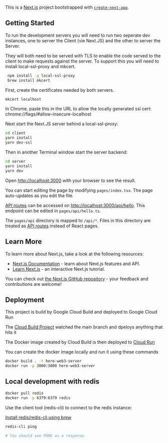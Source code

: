 This is a [Next.js](https://nextjs.org/) project bootstrapped with [`create-next-app`](https://github.com/vercel/next.js/tree/canary/packages/create-next-app).

## Getting Started

To run the development servers you will need to run two seperate dev instances, one to server the Client (vie Next.JS) and the other to server the Server.

They will both need to be served with TLS to enable the code served to the client to make requests against the server. To support this you will need to install local-ssl-proxy and mkcert.

```bash
 npm install -g local-ssl-proxy
 brew install mkcert
```

First, create the certificates needed by both servers.

```bash
mkcert localhost
```

In Chrome, paste this in the URL to allow the locally generated ssl cert:
chrome://flags/#allow-insecure-localhost

Next start the Next.JS server behind a local-ssl-proxy:

```bash
cd client
yarn install
yarn dev-ssl
```

Then in another Terminal window start the server backend:

```bash
cd server
yarn install
yarn dev
```

Open [http://localhost:3000](http://localhost:3000) with your browser to see the result.

You can start editing the page by modifying `pages/index.tsx`. The page auto-updates as you edit the file.

[API routes](https://nextjs.org/docs/api-routes/introduction) can be accessed on [http://localhost:3000/api/hello](http://localhost:3000/api/hello). This endpoint can be edited in `pages/api/hello.ts`.

The `pages/api` directory is mapped to `/api/*`. Files in this directory are treated as [API routes](https://nextjs.org/docs/api-routes/introduction) instead of React pages.

## Learn More

To learn more about Next.js, take a look at the following resources:

- [Next.js Documentation](https://nextjs.org/docs) - learn about Next.js features and API.
- [Learn Next.js](https://nextjs.org/learn) - an interactive Next.js tutorial.

You can check out [the Next.js GitHub repository](https://github.com/vercel/next.js/) - your feedback and contributions are welcome!

## Deployment

This project is build by Google Cloud Build and deployed to Google Cloud Run

The [Cloud Build Project](https://console.cloud.google.com/cloud-build/dashboard?project=here-web3-playground) watched the main branch and dpeloys anything that hits it

The Docker image created by Cloud Build is then deployed to [Cloud Run](https://console.cloud.google.com/run/detail/us-central1/here-web3-playground/metrics?project=here-web3-playground)

You can create the docker image locally and run it using these commands

```bash
docker build . -t here-web3-server
docker run -p 3000:3000 here-web3-server
```

## Local development with redis

```bash
docker pull redis
docker run -p 6379:6379 redis
```

Use the client tool (redis-cli) to connect to the redis instance:

[Install redis/redis-cli using brew](https://medium.com/@petehouston/install-and-config-redis-on-mac-os-x-via-homebrew-eb8df9a4f298)

```bash
redis-cli ping

# You should see PONG as a response.
```
